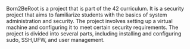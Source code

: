 Born2BeRoot is a project that is part of the 42 curriculum. It is a security project that aims to familiarize students with the basics of system administration and security.
The project involves setting up a virtual machine and configuring it to meet certain security requirements. 
The project is divided into several parts, including installing and configuring sudo, SSH,UFW, and user management.
